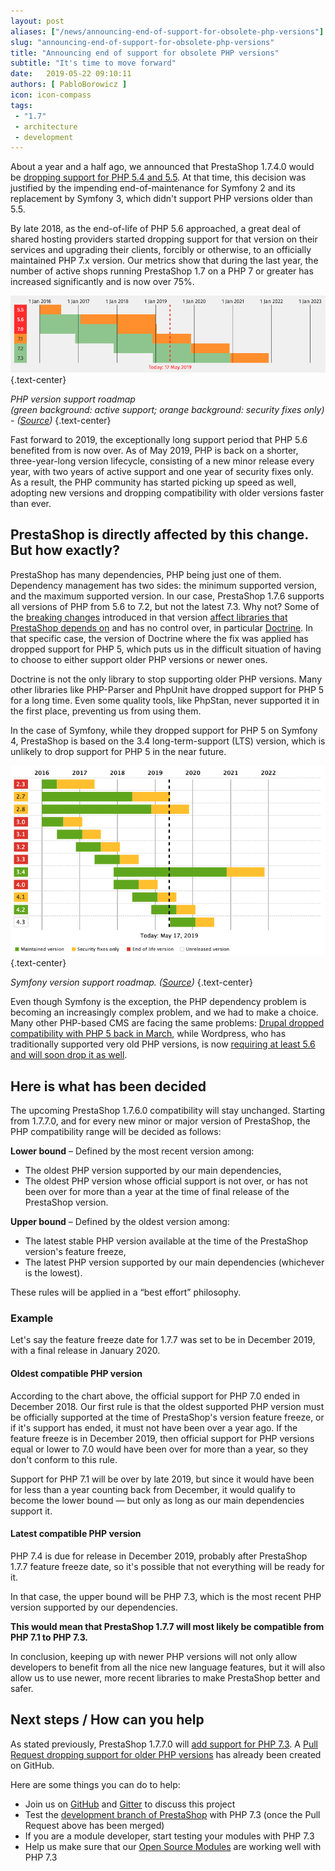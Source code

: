 ```yaml
---
layout: post
aliases: ["/news/announcing-end-of-support-for-obsolete-php-versions"]
slug: "announcing-end-of-support-for-obsolete-php-versions"
title: "Announcing end of support for obsolete PHP versions"
subtitle: "It's time to move forward"
date:   2019-05-22 09:10:11
authors: [ PabloBorowicz ]
icon: icon-compass
tags:
 - "1.7"
 - architecture
 - development
---
```


About a year and a half ago, we announced that PrestaShop 1.7.4.0 would be [dropping support for PHP 5.4 and 5.5](http://build.prestashop.com/news/prestashop-1-7-is-moving-to-symfony-3-4-and-php-5-6/). At that time, this decision was justified by the impending end-of-maintenance for Symfony 2 and its replacement by Symfony 3, which didn't support PHP versions older than 5.5. 

By late 2018, as the end-of-life of PHP 5.6 approached, a great deal of shared hosting providers started dropping support for that version on their services and upgrading their clients, forcibly or otherwise, to an officially maintained PHP 7.x version. Our metrics show that during the last year, the number of active shops running PrestaShop 1.7 on a PHP 7 or greater has increased significantly and is now over 75%.

![PHP version support roadmap](/assets/images/2019/05/php-support-roadmap.png)
{.text-center}

_PHP version support roadmap  
(green background: active support; orange background: security fixes only) - ([Source](https://www.php.net/supported-versions.php))_
{.text-center}

Fast forward to 2019, the exceptionally long support period that PHP 5.6 benefited from is now over. As of May 2019, PHP is back on a shorter, three-year-long version lifecycle, consisting of a new minor release every year, with two years of active support and one year of security fixes only. As a result, the PHP community has started picking up speed as well, adopting new versions and dropping compatibility with older versions faster than ever.


## PrestaShop is directly affected by this change. But how exactly?

PrestaShop has many dependencies, PHP being just one of them. Dependency management has two sides: the minimum supported version, and the maximum supported version. In our case, PrestaShop 1.7.6 supports all versions of PHP from 5.6 to 7.2, but not the latest 7.3. Why not? Some of the [breaking changes](https://www.php.net/manual/en/migration73.incompatible.php) introduced in that version [affect libraries that PrestaShop depends on](https://github.com/PrestaShop/PrestaShop/issues/12461) and has no control over, in particular [Doctrine](https://github.com/doctrine/orm/issues/7402). In that specific case, the version of Doctrine where the fix was applied has dropped support for PHP 5, which puts us in the difficult situation of having to choose to either support older PHP versions or newer ones.

Doctrine is not the only library to stop supporting older PHP versions. Many other libraries like PHP-Parser and PhpUnit have dropped support for PHP 5 for a long time. Even some quality tools, like PhpStan, never supported it in the first place, preventing us from using them.

In the case of Symfony, while they dropped support for PHP 5 on Symfony 4, PrestaShop is based on the 3.4 long-term-support (LTS) version, which is unlikely to drop support for PHP 5 in the near future.


![Symfony version support roadmap](/assets/images/2019/05/symfony-support-roadmap.png)
{.text-center}

_Symfony version support roadmap. ([Source](https://symfony.com/roadmap#maintained-symfony-branches))_
{.text-center}

Even though Symfony is the exception, the PHP dependency problem is becoming an increasingly complex problem, and we had to make a choice. Many other PHP-based CMS are facing the same problems: [Drupal dropped compatibility with PHP 5 back in March](https://www.drupal.org/node/2938726), while Wordpress, who has traditionally supported very old PHP versions, is now [requiring at least 5.6 and will soon drop it as well](https://wordpress.org/news/2019/04/minimum-php-version-update/).


## Here is what has been decided

The upcoming PrestaShop 1.7.6.0 compatibility will stay unchanged. Starting from 1.7.7.0, and for every new minor or major version of PrestaShop, the PHP compatibility range will be decided as follows:

**Lower bound** – Defined by the most recent version among:  

  - The oldest PHP version supported by our main dependencies,
  - The oldest PHP version whose official support is not over, or has not been over for more than a year at the time of final release of the PrestaShop version.

**Upper bound** – Defined by the oldest version among:

  - The latest stable PHP version available at the time of the PrestaShop version's feature freeze,
  - The latest PHP version supported by our main dependencies (whichever is the lowest).

These rules will be applied in a “best effort” philosophy.

### Example

Let's say the feature freeze date for 1.7.7 was set to be in December 2019, with a final release in January 2020.

#### Oldest compatible PHP version 

According to the chart above, the official support for PHP 7.0 ended in December 2018. Our first rule is that the oldest supported PHP version must be officially supported at the time of PrestaShop's version feature freeze, or if it's support has ended, it must not have been over a year ago. If the feature freeze is in December 2019, then official support for PHP versions equal or lower to 7.0 would have been over for more than a year, so they don't conform to this rule.
 
Support for PHP 7.1 will be over by late 2019, but since it would have been for less than a year counting back from December, it would qualify to become the lower bound — but only as long as our main dependencies support it.

#### Latest compatible PHP version 

PHP 7.4 is due for release in December 2019, probably after PrestaShop 1.7.7 feature freeze date, so it's possible that not everything will be ready for it.

In that case, the upper bound will be PHP 7.3, which is the most recent PHP version supported by our dependencies.

**This would mean that PrestaShop 1.7.7 will most likely be compatible from PHP 7.1 to PHP 7.3.**

In conclusion, keeping up with newer PHP versions will not only allow developers to benefit from all the nice new language features, but it will also allow us to use newer, more recent libraries to make PrestaShop better and safer.

## Next steps / How can you help

As stated previously, PrestaShop 1.7.7.0 will [add support for PHP 7.3](https://github.com/PrestaShop/PrestaShop/issues/12461). A [Pull Request dropping support for older PHP versions](https://github.com/PrestaShop/PrestaShop/pull/13761) has already been created on GitHub. 

Here are some things you can do to help:

- Join us on [GitHub](https://github.com/PrestaShop/PrestaShop/) and [Gitter](https://gitter.im/PrestaShop/General) to discuss this project
- Test the [development branch of PrestaShop](https://github.com/PrestaShop/PrestaShop/tree/develop) with PHP 7.3 (once the Pull Request above has been merged)
- If you are a module developer, start testing your modules with PHP 7.3
- Help us make sure that our [Open Source Modules](https://github.com/PrestaShop/PrestaShop-modules) are working well with PHP 7.3 
